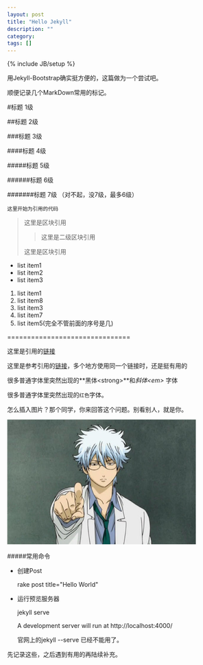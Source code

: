 ```yaml
---
layout: post
title: "Hello Jekyll"
description: ""
category: 
tags: []
---
```

{% include JB/setup %}

用Jekyll-Bootstrap确实挺方便的，这篇做为一个尝试吧。

顺便记录几个MarkDown常用的标记。

#标题 1级

##标题 2级

###标题 3级

####标题 4级

#####标题 5级

######标题 6级

#######标题 7级 （对不起，没7级，最多6级）

    这里开始为引用的代码

> 这里是区块引用
>
>>这里是二级区块引用
>
>这里是区块引用


- list item1
- list item2
- list item3

1. list item1
8. list item8
3. list item3
7. list item7
5. list item5(完全不管前面的序号是几)

===============================

这里是引用的[链接](http://huangyifeng.github.com)

这里是参考引用的[链接][abc]，多个地方使用同一个链接时，还是挺有用的

[abc]: http://www.google.com "鼠标放在这里会有字"


很多普通字体里突然出现的**黑体\<strong\>**和*斜体\<em\>* 字体

很多普通字体里突然出现的`红色`字体。

怎么插入图片？那个同学，你来回答这个问题。别看别人，就是你。

![3年Z组银八先生](\assets\test.png)

#####常用命令

- 创建Post

	rake post title="Hello World"

- 运行预览服务器

	jekyll serve

	A development server will run at http://localhost:4000/

	官网上的jekyll --serve 已经不能用了。








先记录这些，之后遇到有用的再陆续补充。
